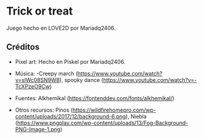 # Trick or treat 

Juego hecho en LOVE2D por Mariadq2406. 

## Créditos

- Pixel art: Hecho en Piskel por Mariadq2406.

- Música: -Creepy march (https://www.youtube.com/watch?v=slWc08SN9W8), spooky dance (https://www.youtube.com/watch?v=-TcXPzeO9Cw)

- Fuentes: Alkhemikal (https://fontenddev.com/fonts/alkhemikal/)

- Otros recursos: Pinos (https://wildfirehomepro.com/wp-content/uploads/2017/12/background-6.png), Niebla (https://www.pngplay.com/wp-content/uploads/13/Fog-Background-PNG-Image-1.png)
